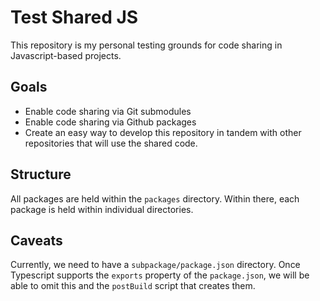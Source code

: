 # Test Shared JS

This repository is my personal testing grounds for code sharing in Javascript-based projects.

## Goals

- Enable code sharing via Git submodules
- Enable code sharing via Github packages
- Create an easy way to develop this repository in tandem with other repositories that will use the shared code.

## Structure

All packages are held within the `packages` directory. Within there, each package is held within individual directories.

## Caveats

Currently, we need to have a `subpackage/package.json` directory. Once Typescript supports the `exports` property of the `package.json`, we will be able to omit this and the `postBuild` script that creates them.
